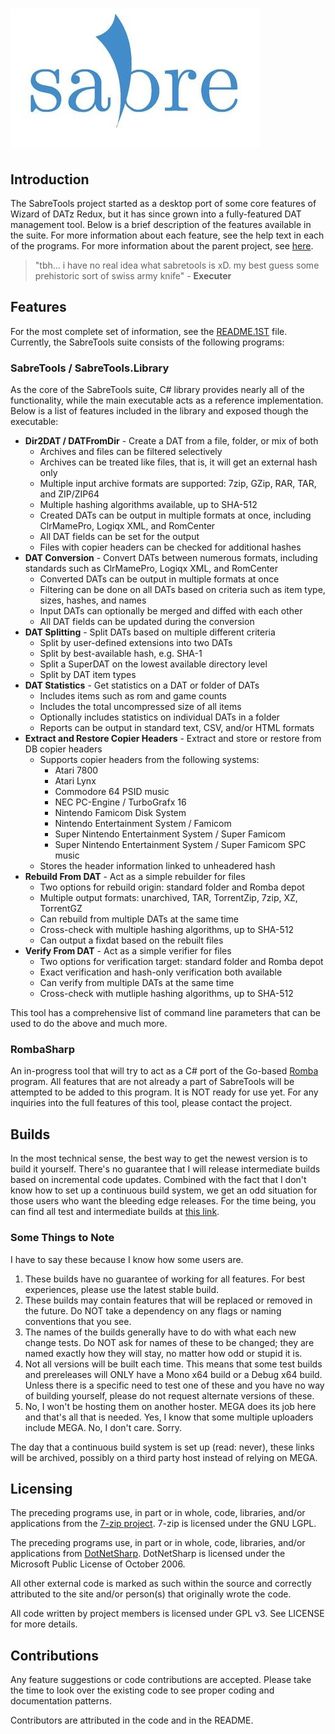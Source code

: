 # ![](images/sabretools-rect.png)

## Introduction

The SabreTools project started as a desktop port of some core features of Wizard of DATz Redux, but it has since grown into a fully-featured DAT management tool. Below is a brief description of the features available in the suite. For more information about each feature, see the help text in each of the programs. For more information about the parent project, see [here](https://github.com/SabreTools/wizzardRedux).

> "tbh...  i have no real idea what sabretools is xD. my best guess  some prehistoric sort of swiss army knife" - **Executer**

## Features

For the most complete set of information, see the [README.1ST](https://raw.githubusercontent.com/SabreTools/SabreTools/master/SabreTools.Library/README.1ST) file. Currently, the SabreTools suite consists of the following programs:

### SabreTools / SabreTools.Library

As the core of the SabreTools suite, C# library provides nearly all of the functionality, while the main executable acts as a reference implementation. Below is a list of features included in the library and exposed though the executable:

* **Dir2DAT / DATFromDir** - Create a DAT from a file, folder, or mix of both
	* Archives and files can be filtered selectively
	* Archives can be treated like files, that is, it will get an external hash only
	* Multiple input archive formats are supported: 7zip, GZip, RAR, TAR, and ZIP/ZIP64
	* Multiple hashing algorithms available, up to SHA-512
	* Created DATs can be output in multiple formats at once, including ClrMamePro, Logiqx XML, and RomCenter
	* All DAT fields can be set for the output
	* Files with copier headers can be checked for additional hashes
* **DAT Conversion** - Convert DATs between numerous formats, including standards such as ClrMamePro, Logiqx XML, and RomCenter
	* Converted DATs can be output in multiple formats at once
	* Filtering can be done on all DATs based on criteria such as item type, sizes, hashes, and names
	* Input DATs can optionally be merged and diffed with each other
	* All DAT fields can be updated during the conversion
* **DAT Splitting** - Split DATs based on multiple different criteria
	* Split by user-defined extensions into two DATs
	* Split by best-available hash, e.g. SHA-1
	* Split a SuperDAT on the lowest available directory level
	* Split by DAT item types
* **DAT Statistics** - Get statistics on a DAT or folder of DATs
	* Includes items such as rom and game counts
	* Includes the total uncompressed size of all items
	* Optionally includes statistics on individual DATs in a folder
	* Reports can be output in standard text, CSV, and/or HTML formats
* **Extract and Restore Copier Headers** - Extract and store or restore from DB copier headers
	* Supports copier headers from the following systems:
		* Atari 7800
		* Atari Lynx
		* Commodore 64 PSID music
		* NEC PC-Engine / TurboGrafx 16
		* Nintendo Famicom Disk System
		* Nintendo Entertainment System / Famicom
		* Super Nintendo Entertainment System / Super Famicom
		* Super Nintendo Entertainment System / Super Famicom SPC music
	* Stores the header information linked to unheadered hash
* **Rebuild From DAT** - Act as a simple rebuilder for files
	* Two options for rebuild origin: standard folder and Romba depot
	* Multiple output formats: unarchived, TAR, TorrentZip, 7zip, XZ, TorrentGZ
	* Can rebuild from multiple DATs at the same time
	* Cross-check with multiple hashing algorithms, up to SHA-512
	* Can output a fixdat based on the rebuilt files
* **Verify From DAT** - Act as a simple verifier for files
	* Two options for verification target: standard folder and Romba depot
	* Exact verification and hash-only verification both available
	* Can verify from multiple DATs at the same time
	* Cross-check with mutliple hashing algorithms, up to SHA-512

This tool has a comprehensive list of command line parameters that can be used to do the above and much more.

### RombaSharp

An in-progress tool that will try to act as a C# port of the Go-based [Romba](https://github.com/uwedeportivo/romba/) program. All features that are not already a part of SabreTools will be attempted to be added to this program. It is NOT ready for use yet. For any inquiries into the full features of this tool, please contact the project.

## Builds

In the most technical sense, the best way to get the newest version is to build it yourself. There's no guarantee that I will release intermediate builds based on incremental code updates. Combined with the fact that I don't know how to set up a continuous build system, we get an odd situation for those users who want the bleeding edge releases. For the time being, you can find all test and intermediate builds at [this link](https://mega.nz/#F!8JUhWZxT!h4DnCsgcBsMH3RRDKv27CA).

### Some Things to Note

I have to say these because I know how some users are.

1. These builds have no guarantee of working for all features. For best experiences, please use the latest stable build.
2. These builds may contain features that will be replaced or removed in the future. Do NOT take a dependency on any flags or naming conventions that you see.
3. The names of the builds generally have to do with what each new change tests. Do NOT ask for names of these to be changed; they are named exactly how they will stay, no matter how odd or stupid it is.
4. Not all versions will be built each time. This means that some test builds and prereleases will ONLY have a Mono x64 build or a Debug x64 build. Unless there is a specific need to test one of these and you have no way of building yourself, please do not request alternate versions of these.
5. No, I won't be hosting them on another hoster. MEGA does its job here and that's all that is needed. Yes, I know that some multiple uploaders include MEGA. No, I don't care. Sorry.

The day that a continuous build system is set up (read: never), these links will be archived, possibly on a third party host instead of relying on MEGA.

## Licensing

The preceding programs use, in part or in whole, code, libraries, and/or applications from the [7-zip project](http://www.7-zip.org). 7-zip is licensed under the GNU LGPL.

The preceding programs use, in part or in whole, code, libraries, and/or applications from [DotNetSharp](https://dotnetzip.codeplex.com). DotNetSharp is licensed under the Microsoft Public License of October 2006.

All other external code is marked as such within the source and correctly attributed to the site and/or person(s) that originally wrote the code.

All code written by project members is licensed under GPL v3. See LICENSE for more details.

## Contributions

Any feature suggestions or code contributions are accepted. Please take the time to look over the existing code to see proper coding and documentation patterns.

Contributors are attributed in the code and in the README.